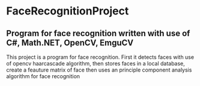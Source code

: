 # FaceRecognitionProject
## Program for face recognition written with use of C#, Math.NET, OpenCV, EmguCV


This project is a program for face recognition. First it detects faces with use of opencv haarcascade algorithm, then stores faces in a local database, create a feauture matrix of face then uses an principle component analysis algorithm for face recognition
